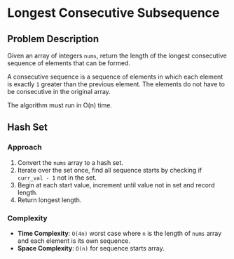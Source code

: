 # Longest Consecutive Subsequence

## Problem Description

Given an array of integers `nums`, return the length of the longest consecutive sequence of elements that can be formed.

A consecutive sequence is a sequence of elements in which each element is exactly `1` greater than the previous element. The elements do not have to be consecutive in the original array.

The algorithm must run in O(n) time.

## Hash Set

### Approach

1. Convert the `nums` array to a hash set.
2. Iterate over the set once, find all sequence starts by checking if `curr_val - 1` not in the set.
3. Begin at each start value, increment until value not in set and record length.
4. Return longest length.

### Complexity
- **Time Complexity**: `O(4n)` worst case where `n` is the length of `nums` array and each element is its own sequence.
- **Space Complexity**: `O(n)` for sequence starts array.